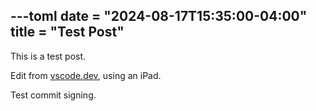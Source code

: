 ---toml
date = "2024-08-17T15:35:00-04:00"
title = "Test Post"
---

This is a test post.

Edit from [vscode.dev](https://vscode.dev/), using an iPad.

Test commit signing.